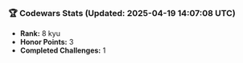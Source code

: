 ### 🏆 Codewars Stats (Updated: 2025-04-19 14:07:08 UTC)

- **Rank:** 8 kyu
- **Honor Points:** 3
- **Completed Challenges:** 1
